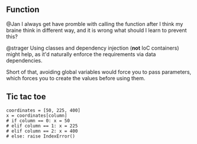 ## Function
@Jan
I always get have promble with calling the function after
I think my braine think in different way, and it is wrong
what should I learn to prevent this?

@strager
Using classes and dependency injection (**not** IoC containers)
might help, as it'd naturally enforce the requirements via
data dependencies.

Short of that, avoiding global variables would force you to
pass parameters, which forces you to create the values
before using them.

## Tic tac toe
```
coordinates = [50, 225, 400]
x = coordinates[column]
# if column == 0: x = 50
# elif column == 1: x = 225
# elif column == 2: x = 400
# else: raise IndexError()
```
